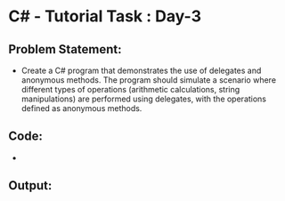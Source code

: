 ﻿# C# - Tutorial Task : Day-3
## Problem Statement: 
-  Create a C# program that demonstrates the use of delegates and anonymous methods. The program should simulate a scenario where different types of operations (arithmetic calculations, string manipulations) are performed using delegates, with the operations defined as anonymous methods.

## Code: 
- 

## Output: 
